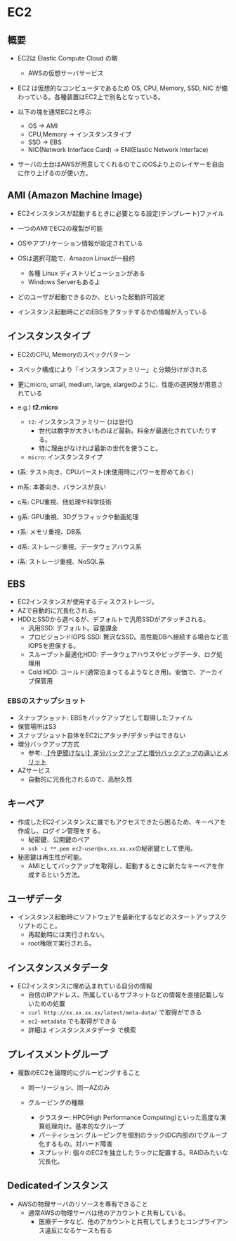 # EC2
## 概要
- EC2は Elastic Compute Cloud の略
    - AWSの仮想サーバサービス

- EC2 は仮想的なコンピュータであるため OS, CPU, Memory, SSD, NIC が備わっている。各種装置はEC2上で別名となっている。
- 以下の塊を通常EC2と呼ぶ
    - OS -> AMI
    - CPU,Memory -> インスタンスタイプ
    - SSD -> EBS
    - NIC(Network Interface Card) -> ENI(Elastic Network Interface)

- サーバの土台はAWSが用意してくれるのでこのOSより上のレイヤーを自由に作り上げるのが使い方。

## AMI (Amazon Machine Image)
- EC2インスタンスが起動するときに必要となる設定(テンプレート)ファイル
- 一つのAMIでEC2の複製が可能
- OSやアプリケーション情報が設定されている
- OSは選択可能で、Amazon Linuxが一般的
    - 各種 Linux ディストリビューションがある
    - Windows Serverもあるよ

- どのユーザが起動できるのか、といった起動許可設定
- インスタンス起動時にどのEBSをアタッチするかの情報が入っている

## インスタンスタイプ
- EC2のCPU, Memoryのスペックパターン
- スペック構成により「インスタンスファミリー」と分類分けがされる
- 更にmicro, small, medium, large, xlargeのように、性能の選択肢が用意されている

- e.g.) **t2.micro**
    - `t2`: インスタンスファミリー (`2`は世代)
        - 世代は数字が大きいものほど最新。料金が最適化されていたりする。
        - 特に理由がなければ最新の世代を使うこと。
    - `micro`: インスタンスタイプ

- t系: テスト向き、CPUバースト(未使用時にパワーを貯めておく)
- m系: 本番向き、バランスが良い
- c系: CPU重視、他処理や科学技術
- g系: GPU重視、3Dグラフィックや動画処理
- r系: メモリ重視、DB系
- d系: ストレージ重視、データウェアハウス系
- i系: ストレージ重視、NoSQL系

## EBS
- EC2インスタンスが使用するディスクストレージ。
- AZで自動的に冗長化される。
- HDDとSSDから選べるが、デフォルトで汎用SSDがアタッチされる。
    - 汎用SSD: デフォルト。容量課金
    - プロビジョンドIOPS SSD: 贅沢なSSD。高性能DBへ接続する場合など高IOPSを担保する。
    - スループット最適化HDD: データウェアハウスやビッグデータ、ログ処理用
    - Cold HDD: コールド(通常泊まってるようなとき用)。安価で、アーカイブ保管用

### EBSのスナップショット
- スナップショット: EBSをバックアップとして取得したファイル
- 保管場所はS3
- スナップショット自体をEC2にアタッチ/デタッチはできない
- 増分バックアップ方式
    - 参考: [【今更聞けない】差分バックアップと増分バックアップの違いとメリット](https://www.backstore.jp/blog/2016/08/17/differential_and_increment_backup/)
- AZサービス
    - 自動的に冗長化されるので、高耐久性

## キーペア
- 作成したEC2インスタンスに誰でもアクセスできたら困るため、キーペアを作成し、ログイン管理をする。
    - 秘密鍵、公開鍵のペア
    - `ssh -i **.pem ec2-user@xx.xx.xx.xx`の秘密鍵として使用。
- 秘密鍵は再生性が可能。
    - AMIとしてバックアップを取得し、起動するときに新たなキーペアを作成するという方法。

## ユーザデータ
- インスタンス起動時にソフトウェアを最新化するなどのスタートアップスクリプトのこと。
    - 再起動時には実行されない。
    - root権限で実行される。

## インスタンスメタデータ
- EC2インスタンスに埋め込まれている自分の情報
    - 自信のIPアドレス、所属しているサブネットなどの情報を直接記載しないための処置
    - `curl http://xx.xx.xx.xx/latest/meta-data/` で取得ができる
    - `ec2-metadata` でも取得ができる
    - 詳細は インスタンスメタデータ で検索


## プレイスメントグループ
- 複数のEC2を論理的にグルーピングすること
    - 同一リージョン、同一AZのみ

    - グルーピングの種類
        - クラスター: HPC(High Performance Computing)といった高度な演算処理向け。基本的なグループ
        - パーティション: グルーピングを個別のラック(DC内部の)でグループ化するもの。対ハード障害
        - スプレッド: 個々のEC2を独立したラックに配置する。RAIDみたいな冗長化。

## Dedicatedインスタンス
- AWSの物理サーバのリソースを専有できること
    - 通常AWSの物理サーバは他のアカウントと共有している。
        - 医療データなど、他のアカウントと共有してしまうとコンプライアンス違反になるケースも有る